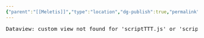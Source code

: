 ```yaml
---
{"parent":"[[Meletis]]","type":"location","dg-publish":true,"permalink":"/diario/lugares/hall-of-the-twelve/","dgPassFrontmatter":true}
---
```


<pre class="dataview dataview-error">Dataview: custom view not found for 'scriptTTT.js' or 'scriptTTT/view.js'.</pre>
